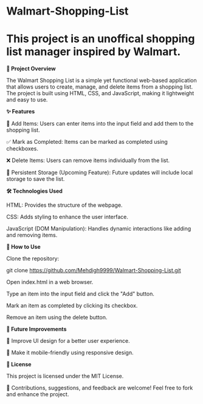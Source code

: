 # Walmart-Shopping-List
# This project is an **unoffical** shopping list manager inspired by Walmart.
**📌 Project Overview**

The Walmart Shopping List is a simple yet functional web-based application that allows users to create, manage, and delete items from a shopping list. The project is built using HTML, CSS, and JavaScript, making it lightweight and easy to use.

**✨ Features**

📌 Add Items: Users can enter items into the input field and add them to the shopping list.

✅ Mark as Completed: Items can be marked as completed using checkboxes.

❌ Delete Items: Users can remove items individually from the list.

💾 Persistent Storage (Upcoming Feature): Future updates will include local storage to save the list.

**🛠️ Technologies Used**

HTML: Provides the structure of the webpage.

CSS: Adds styling to enhance the user interface.

JavaScript (DOM Manipulation): Handles dynamic interactions like adding and removing items.

**🚀 How to Use**

Clone the repository:

git clone https://github.com/Mehdigh9999/Walmart-Shopping-List.git

Open index.html in a web browser.

Type an item into the input field and click the "Add" button.

Mark an item as completed by clicking its checkbox.

Remove an item using the delete button.

**🔧 Future Improvements**

🎨 Improve UI design for a better user experience.

📱 Make it mobile-friendly using responsive design.

**📜 License**

This project is licensed under the MIT License.

📌 Contributions, suggestions, and feedback are welcome! Feel free to fork and enhance the project.
